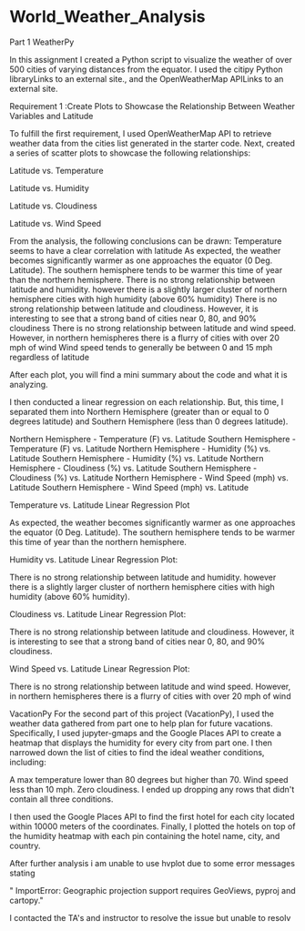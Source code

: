 # World_Weather_Analysis

Part 1 WeatherPy

In this assignment I created a Python script to visualize the weather of over 500 cities of varying distances from the equator. I used the citipy Python libraryLinks to an external site., and the OpenWeatherMap APILinks to an external site.


Requirement 1 :Create Plots to Showcase the Relationship Between Weather Variables and Latitude

To fulfill the first requirement, I used OpenWeatherMap API to retrieve weather data from the cities list generated in the starter code. 
Next, created a series of scatter plots to showcase the following relationships:

Latitude vs. Temperature

Latitude vs. Humidity

Latitude vs. Cloudiness

Latitude vs. Wind Speed

From the analysis, the following conclusions can be drawn:
Temperature seems to have a clear correlation with latitude
As expected, the weather becomes significantly warmer as one approaches the equator (0 Deg. Latitude). The southern hemisphere tends to be warmer this time of year than the northern hemisphere.
There is no strong relationship between latitude and humidity. however there is a slightly larger cluster of northern hemisphere cities with high humidity (above 60% humidity)
There is no strong relationship between latitude and cloudiness. However, it is interesting to see that a strong band of cities near 0, 80, and 90% cloudiness
There is no strong relationship between latitude and wind speed. However, in northern hemispheres there is a flurry of cities with over 20 mph of wind
Wind speed tends to generally be between 0 and 15 mph regardless of latitude


After each plot, you will find a mini summary about the code and what it is analyzing.

I then conducted a linear regression on each relationship. But, this time, I separated them into Northern Hemisphere (greater than or equal to 0 degrees latitude) and Southern Hemisphere (less than 0 degrees latitude).

Northern Hemisphere - Temperature (F) vs. Latitude
Southern Hemisphere - Temperature (F) vs. Latitude
Northern Hemisphere - Humidity (%) vs. Latitude
Southern Hemisphere - Humidity (%) vs. Latitude
Northern Hemisphere - Cloudiness (%) vs. Latitude
Southern Hemisphere - Cloudiness (%) vs. Latitude
Northern Hemisphere - Wind Speed (mph) vs. Latitude
Southern Hemisphere - Wind Speed (mph) vs. Latitude


Temperature vs. Latitude Linear Regression Plot

As expected, the weather becomes significantly warmer as one approaches the equator (0 Deg. Latitude). The southern hemisphere tends to be warmer this time of year than the northern hemisphere.

Humidity vs. Latitude Linear Regression Plot:

There is no strong relationship between latitude and humidity. however there is a slightly larger cluster of northern hemisphere cities with high humidity (above 60% humidity).

Cloudiness vs. Latitude Linear Regression Plot:

There is no strong relationship between latitude and cloudiness. However, it is interesting to see that a strong band of cities near 0, 80, and 90% cloudiness.

Wind Speed vs. Latitude Linear Regression Plot:

There is no strong relationship between latitude and wind speed. However, in northern hemispheres there is a flurry of cities with over 20 mph of wind
 



VacationPy
For the second part of this project (VacationPy), I used the weather data gathered from part one to help plan for future vacations. Specifically, I used jupyter-gmaps and the Google Places API to create a heatmap that displays the humidity for every city from part one. I then narrowed down the list of cities to find the ideal weather conditions, including:

A max temperature lower than 80 degrees but higher than 70.
Wind speed less than 10 mph.
Zero cloudiness.
I ended up dropping any rows that didn't contain all three conditions.

I then used the Google Places API to find the first hotel for each city located within 10000 meters of the coordinates. Finally, I plotted the hotels on top of the humidity heatmap with each pin containing the hotel name, city, and country.

After further analysis i am unable to use hvplot due to some error messages stating

" ImportError: Geographic projection support requires GeoViews, pyproj and cartopy."


I contacted the TA's and instructor to resolve the issue but unable to resolv
